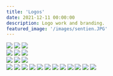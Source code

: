 ```yaml
---
title: 'Logos'
date: 2021-12-11 00:00:00
description: Logo work and branding.
featured_image: '/images/sentien.JPG'
---
```


<div class="gallery" data-columns="3">
	<img src="/images/le_carr_overprint.jpg">
	<img src="/images/sentien.JPG">
	<img src="/images/tide_logo.jpg">
<div class="gallery" data-columns="3">
	<img src="/images/b&b.jpg">
	<img src="/images/bud_bloom_box2.jpg">
	<img src="/images/ampersand.jpg">
<div class="gallery" data-columns="3">
	<img src="/images/sparkposter.jpg">
	<img src="/images/spark_compact.jpg">
	<img src="/images/spark_lipstick.jpg">
		
 

<div class="gallery" data-columns="3">
	<img src="/images/sentien.JPG">
	<img src="/images/beleza.png">
	<img src="/images/c_v_mockup.jpg">
	<img src="/images/sine.png">
	<img src="/images/aurora_mockup.jpg">
      <img src="/images/made-to-play.png">
	<img src="/images/tide_logo.jpg"> 
	<img src="/images/m-m.png">
	<img src="/images/wwn.png">
	<img src="/images/le_carr_overprint.jpg">
	<img src="/images/catrina.png">
	<img src="/images/chigo.png">
	
</div>
